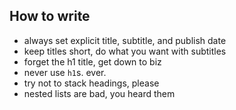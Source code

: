 ## How to write

- always set explicit title, subtitle, and publish date
- keep titles short, do what you want with subtitles
- forget the h1 title, get down to biz
- never use `h1`s. ever.
- try not to stack headings, please
- nested lists are bad, you heard them
